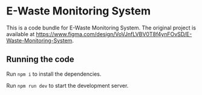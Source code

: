 
  # E-Waste Monitoring System

  This is a code bundle for E-Waste Monitoring System. The original project is available at https://www.figma.com/design/VoVJnfLVBV0T8f4ynFOvSD/E-Waste-Monitoring-System.

  ## Running the code

  Run `npm i` to install the dependencies.

  Run `npm run dev` to start the development server.
  